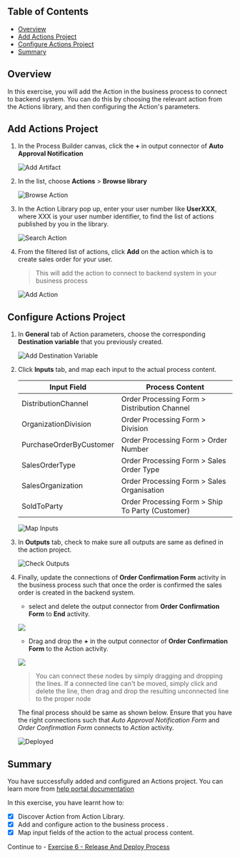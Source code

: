 ## Table of Contents
- [Overview](#section1)
- [Add Actions Project](#section2)
- [Configure Actions Project](#section3)
- [Summary](#section4)

## Overview <a name="section1"></a>

In this exercise, you will add the Action in the business process to connect to backend system. You can do this by choosing the relevant action from the Actions library, and then configuring the Action's parameters.

## Add Actions Project <a name="section2"></a>

1. In the Process Builder canvas, click the **+** in output connector of **Auto Approval Notification**

    ![Add Artifact](images/action1.png)

2. In the list, choose **Actions** > **Browse library**

   ![Browse Action](images/action2.png)

3. In the Action Library pop up, enter your user number like **UserXXX**, where XXX is your user number identifier, to find the list of actions published by you in the library.

   ![Search Action](images/action3.png)

3. From the filtered list of actions, click **Add** on the action which is to create sales order for your user.

    > This will add the action to connect to backend system in your business process

   ![Add Action](images/action4.png)


## Configure Actions Project <a name="section3"></a>

1. In **General** tab of Action parameters, choose the corresponding **Destination variable** that you previously created.

    ![Add Destination Variable](images/action5.png)

2. Click **Inputs** tab, and map each input to the actual process content.

    | Input Field | Process Content |
    |---|---|
    | DistributionChannel | Order Processing Form > Distribution Channel |
    | OrganizationDivision | Order Processing Form > Division |
    | PurchaseOrderByCustomer | Order Processing Form > Order Number |
    | SalesOrderType | Order Processing Form > Sales Order Type |
    | SalesOrganization | Order Processing Form > Sales Organisation |
    | SoldToParty | Order Processing Form > Ship To Party (Customer) |

    ![Map Inputs](images/action6.png)

3. In **Outputs** tab, check to make sure all outputs are same as defined in the action project.

   ![Check Outputs](images/action7.png)


4. Finally, update the connections of **Order Confirmation Form** activity in the business process such that once the order is confirmed the sales order is created in the backend system.

    - select and delete the output connector from **Order Confirmation Form** to **End** activity.

    ![](images/action9.png)

    - Drag and drop the **+** in the output connector of **Order Confirmation Form** to the Action activity.

    ![](images/action10.png)

    > You can connect these nodes by simply dragging and dropping the lines. If a connected line can't be moved, simply click and delete the line, then drag and drop the resulting unconnected line to the proper node

   The final process should be same as shown below. Ensure that you have the right connections such that *Auto Approval Notification Form* and *Order Confirmation Form* connects to *Action* activity. 

   ![Deployed](images/action11.png)


## Summary <a name="section4"></a>

You have successfully added and configured an Actions project. You can learn more from [help portal documentation](https://help.sap.com/docs/PROCESS_AUTOMATION/a331c4ef0a9d48a89c779fd449c022e7/31006f693b6142b2ba6751cf5e2a8b2a.html?version=Cloud)

In this exercise, you have learnt how to:  
- [x] Discover Action from Action Library.
- [x] Add and configure action to the business process .
- [x] Map input fields of the action to the actual process content.

Continue to - [Exercise 6 - Release And Deploy Process](../6_ReleaseAndDeployProcess/README.md)
